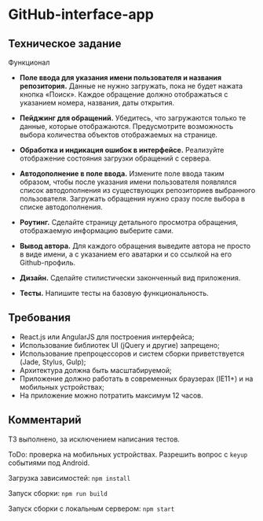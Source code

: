 # GitHub-interface-app

## Техническое задание

Функционал

- **Поле ввода для указания имени пользователя и названия репозитория.**
Данные не нужно загружать, пока не будет нажата кнопка «Поиск». Каждое обращение должно отображаться с указанием номера, названия, даты открытия.
- **Пейджинг для обращений.**
Убедитесь, что загружаются только те данные, которые отображаются. Предусмотрите возможность выбора количества объектов отображаемых на странице.

- **Обработка и индикация ошибок в интерфейсе.**
Реализуйте отображение состояния загрузки обращений с сервера.

- **Автодополнение в поле ввода.**
Измените поле ввода таким образом, чтобы после указания имени пользователя появлялся список автодополнения из существующих репозиториев выбранного пользователя. Загружать обращения нужно сразу после выбора в списке автодополнения.

- **Роутинг.**
Сделайте страницу детального просмотра обращения, отображаемую информацию выберите сами.

- **Вывод автора.**
Для каждого обращения выведите автора не просто в виде имени, а с указанием его аватарки и со ссылкой на его Github-профиль.

- **Дизайн.**
Сделайте стилистически законченный вид приложения.

- **Тесты.**
Напишите тесты на базовую функциональность.

## Требования
- React.js или AngularJS для построения интерфейса;
- Использование библиотек UI (jQuery и другие) запрещено;
- Использование препроцессоров и систем сборки приветствуется (Jade, Stylus, Gulp);
- Архитектура должна быть масштабируемой;
- Приложение должно работать в современных браузерах (IE11+) и на мобильных устройствах;
- На приложение можно потратить максимум 12 часов.

## Комментарий

ТЗ выполнено, за исключением написания тестов.

ToDo: проверка на мобильных устройствах. Разрешить вопрос с `keyup` событиями под Android.

Загрузка зависимостей: `npm install`

Запуск сборки: `npm run build`

Запуск сборки с локальным сервером: `npm start`
